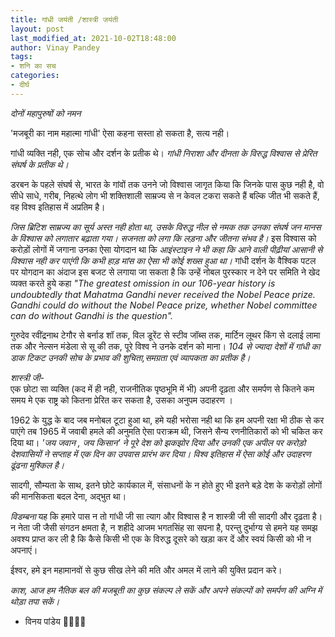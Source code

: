 ```yaml
---
title: गांधी जयंती /शास्त्री जयंती 
layout: post
last_modified_at: 2021-10-02T18:48:00
author: Vinay Pandey
tags:
- शनि का सच
categories:
- दीर्घ
---
```

*दोनों महापुरुषों को नमन*

'मजबूरी का नाम महात्मा गांधी'
ऐसा कहना सस्ता हो सकता है, 
सत्य नही।

 गांधी व्यक्ति नही, एक सोच और दर्शन के प्रतीक थे। *गांधी निराशा और दीनता के विरुद्ध विश्वास से प्रेरित संघर्ष के प्रतीक थे।*

 डरबन के पहले संघर्ष से, भारत के गांवों तक उनने जो विश्वास जागृत किया कि जिनके पास कुछ नही है, वो सीधे साधे, गरीब, निहत्थे लोग भी शक्तिशाली साम्रज्य से न केवल टकरा सकते हैं बल्कि जीत भी सकते हैं, वह विश्व इतिहास में अप्रतिम है।

*जिस ब्रिटिश साम्रज्य का सूर्य अस्त नही होता था, उसके विरुद्ध नील से नमक तक उनका संघर्ष जन मानस के विश्वास को लगातार बढ़ाता गया। सजनता को लगा कि लड़ना और जीतना संभव है।* इस विश्वास को करोड़ों लोगों में जगाना उनका ऐसा योगदान था कि *आइंस्टाइन ने भी कहा कि आने वाली पीढ़ीयां आसानी से विश्वास नही कर पाएंगी कि कभी हाड़ मांस का ऐसा भी कोई शख्स हुआ था।* गांधी दर्शन के वैश्विक पटल पर योगदान का अंदाज इस बजट से लगाया जा सकता है कि उन्हें नोबल पुरस्कार न देने पर समिति ने खेद व्यक्त करते हुये कहा
_"The greatest omission in our 106-year history is undoubtedly that Mahatma Gandhi never received the Nobel Peace prize. Gandhi could do without the Nobel Peace prize, whether Nobel committee can do without Gandhi is the question"._

गुरुदेव रवींद्रनाथ टेगौर से बर्नाड शॉ तक, विल डूरेंट से स्टीव जॉब्स तक, मार्टिन लूथर किंग से दलाई लामा तक और नेल्सन मंडेला से सू की तक, पूरे विश्व ने उनके दर्शन को माना। *104 से ज्यादा देशों में गांधी का डाक टिकट उनकी सोच के प्रभाव की शुचिता,समग्रता एवं व्यापकता का प्रतीक है।*

*शास्त्री जी*-  
एक छोटा सा व्यक्ति (कद में ही नही, राजनीतिक पृष्ठभूमि में भी) अपनी दृढ़ता और समर्पण से कितने कम समय मे एक राष्ट्र को कितना प्रेरित कर सकता है, उसका अनुपम उदाहरण । 

1962 के युद्ध के बाद जब मनोबल टूटा हुआ था, हमे यही भरोसा नही था कि हम अपनी रक्षा भी ठीक से कर पाएंगे तब 1965 में जवाबी हमले की अनुमति ऐसा पराक्रम थी, जिसने सैन्य रणनीतिकारों को भी चकित कर दिया था। *'जय जवान , जय किसान' ने पूरे देश को झकझोर दिया और उनकी एक अपील पर करोड़ो देशवासियों ने सप्ताह में एक दिन  का उपवास प्रारंभ कर दिया। विश्व इतिहास में ऐसा कोई और उदाहरण ढूंढना मुश्किल है।* 

सादगी, सौम्यता के साथ, इतने छोटे कार्यकाल में, संसाधनों के न होते हुए भी इतने बड़े देश के करोड़ों लोगों की मानसिकता बदल देना, अद्भुत था।

*विडम्बना* यह कि हमारे पास न तो गांधी जी सा त्याग और विश्वास है न शास्त्री जी सी सादगी और दृढ़ता है। न नेता जी जैसी संगठन क्षमता है, न शहीदे आजम भगतसिंह सा सपना है, परन्तु दुर्भाग्य से हमने यह समझ अवश्य प्राप्त कर ली है कि कैसे किसी भी एक के विरुद्ध दूसरे को खड़ा कर दें और स्वयं किसी को भी न अपनाएं। 

ईश्वर, हमे इन महामानवों से कुछ सीख लेने की मति और अमल में लाने की युक्ति प्रदान करे। 

*काश, आज हम नैतिक बल की मजबूती का कुछ संकल्प ले सकें और अपने संकल्पों को समर्पण की अग्नि में थोड़ा तपा सकें।*

- विनय  पांडेय
🙏🌷🌷🙏


